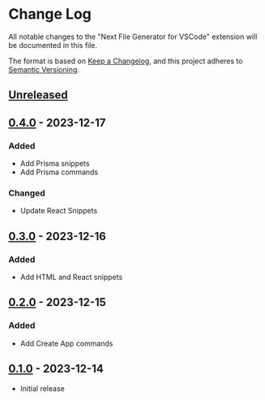 # Change Log

All notable changes to the "Next File Generator for VSCode" extension will be documented in this file.

The format is based on [Keep a Changelog](https://keepachangelog.com/en/1.0.0/),
and this project adheres to [Semantic Versioning](https://semver.org/spec/v2.0.0.html).

## [Unreleased]

## [0.4.0] - 2023-12-17

### Added

- Add Prisma snippets
- Add Prisma commands

### Changed

- Update React Snippets

## [0.3.0] - 2023-12-16

### Added

- Add HTML and React snippets

## [0.2.0] - 2023-12-15

### Added

- Add Create App commands

## [0.1.0] - 2023-12-14

- Initial release

[unreleased]: https://github.com/ManuelGil/vscode-nextjs-generator/compare/v0.4.0...HEAD
[0.4.0]: https://github.com/ManuelGil/vscode-nextjs-generator/compare/v0.3.0...v0.4.0
[0.3.0]: https://github.com/ManuelGil/vscode-nextjs-generator/compare/v0.2.0...v0.3.0
[0.2.0]: https://github.com/ManuelGil/vscode-nextjs-generator/compare/v0.1.0...v0.2.0
[0.1.0]: https://github.com/ManuelGil/vscode-nextjs-generator/releases/tag/v0.1.0
